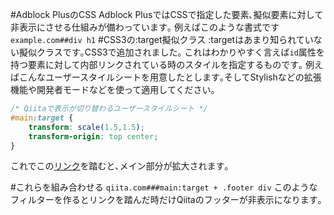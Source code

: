 #Adblock PlusのCSS
Adblock PlusではCSSで指定した要素､擬似要素に対して非表示にさせる仕組みが備わっています｡
例えばこのような書式です
`example.com##div h1`
#CSS3の:target擬似クラス
:targetはあまり知られていない擬似クラスです｡CSS3で追加されました｡
これはわかりやすく言えば`id`属性を持つ要素に対して内部リンクされている時のスタイルを指定するものです｡
例えばこんなユーザースタイルシートを用意したとします｡そしてStylishなどの拡張機能や開発者モードなどを使って適用してください｡

```css
/* Qiitaで表示が切り替わるユーザースタイルシート */
#main:target {
    transform: scale(1.5,1.5);
    transform-origin: top center;
}
```
これでこの[リンク](#main)を踏むと､メイン部分が拡大されます｡

#これらを組み合わせる
`qiita.com###main:target + .footer div`
このようなフィルターを作るとリンクを踏んだ時だけQiitaのフッターが非表示になります｡
